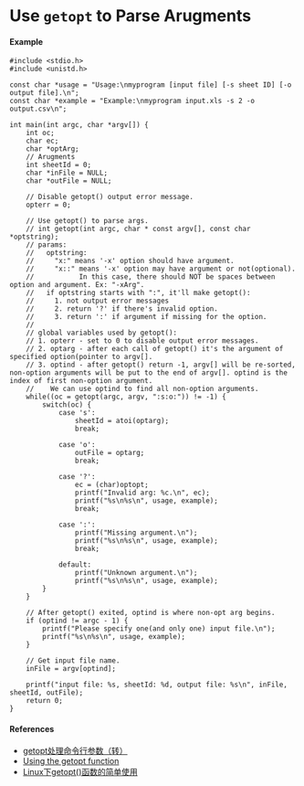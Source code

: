 # Use `getopt` to Parse Arugments

#### Example

    #include <stdio.h>
    #include <unistd.h>

    const char *usage = "Usage:\nmyprogram [input file] [-s sheet ID] [-o output file].\n";
    const char *example = "Example:\nmyprogram input.xls -s 2 -o output.csv\n";

    int main(int argc, char *argv[]) {
        int oc;
        char ec;
        char *optArg;
        // Arugments
        int sheetId = 0;
        char *inFile = NULL;
        char *outFile = NULL;

        // Disable getopt() output error message.
        opterr = 0;

        // Use getopt() to parse args.
        // int getopt(int argc, char * const argv[], const char *optstring);
        // params:
        //   optstring:
        //     "x:" means '-x' option should have argument.
        //     "x::" means '-x' option may have argument or not(optional).
        //           In this case, there should NOT be spaces between option and argument. Ex: "-xArg".
        //   if optstring starts with ":", it'll make getopt():
        //     1. not output error messages
        //     2. return '?' if there's invalid option.
        //     3. return ':' if argument if missing for the option.
        //
        // global variables used by getopt():
        // 1. opterr - set to 0 to disable output error messages.
        // 2. optarg - after each call of getopt() it's the argument of specified option(pointer to argv[].
        // 3. optind - after getopt() return -1, argv[] will be re-sorted, non-option arguments will be put to the end of argv[]. optind is the index of first non-option argument.
        //    We can use optind to find all non-option arguments.
        while((oc = getopt(argc, argv, ":s:o:")) != -1) {
            switch(oc) {
                case 's':
                    sheetId = atoi(optarg);
                    break;

                case 'o':
                    outFile = optarg;
                    break;

                case '?':
                    ec = (char)optopt;
                    printf("Invalid arg: %c.\n", ec);
                    printf("%s\n%s\n", usage, example);
                    break;

                case ':':
                    printf("Missing argument.\n");
                    printf("%s\n%s\n", usage, example);
                    break;

                default:
                    printf("Unknown argument.\n");
                    printf("%s\n%s\n", usage, example);
            }
        }

        // After getopt() exited, optind is where non-opt arg begins.
        if (optind != argc - 1) {
            printf("Please specify one(and only one) input file.\n");
            printf("%s\n%s\n", usage, example);
        }

        // Get input file name.
        inFile = argv[optind];

        printf("input file: %s, sheetId: %d, output file: %s\n", inFile, sheetId, outFile);
        return 0;
    }

#### References
* [getopt处理命令行参数（转）](http://www.cnblogs.com/yc_sunniwell/archive/2010/02/04/1663884.html)
* [Using the getopt function](https://www.gnu.org/software/libc/manual/html_node/Using-Getopt.html)
* [Linux下getopt()函数的简单使用](http://www.cnblogs.com/qingergege/p/5914218.html)
